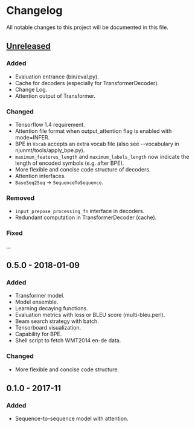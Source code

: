 # Changelog
All notable changes to this project will be documented in this file.

## [Unreleased]

### Added
- Evaluation entrance (bin/eval.py).
- Cache for decoders (especially for TransformerDecoder).
- Change Log.
- Attention output of Transformer.


### Changed
- Tensorflow 1.4 requirement.
- Attention file format when output_attention flag is enabled with mode=INFER.
- BPE in ``Vocab`` accepts an extra vocab file (also see --vocabulary in njunmt/tools/apply_bpe.py).
- ``maximum_features_length`` and ``maximum_labels_length`` now indicate the length of encoded symbols (e.g. after BPE).
- More flexible and concise code structure of decoders.
- Attention interfaces.
- ``BaseSeq2Seq`` -> ``SequenceToSequence``.

### Removed
- ``input_prepose_processing_fn`` interface in decoders.
- Redundant computation in TransformerDecoder (cache).

### Fixed
...


## 0.5.0 - 2018-01-09
### Added
- Transformer model.
- Model ensemble.
- Learning decaying functions.
- Evaluation metrics with loss or BLEU score (multi-bleu.perl).
- Beam search strategy with batch.
- Tensorboard visualization.
- Capability for BPE.
- Shell script to fetch WMT2014 en-de data.

### Changed
- More flexible and concise code structure.


## 0.1.0 - 2017-11
### Added
- Sequence-to-sequence model with attention.


[Unreleased]: https://github.com/zhaocq-nlp/NJUNMT-tf/compare/v0.5...master


